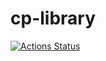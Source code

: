 # cp-library

[![Actions Status](https://github.com/Imperi13/cp-library/workflows/verify/badge.svg)](https://github.com/Imperi13/cp-library/actions) 
